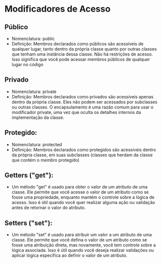 # Modificadores de Acesso

## Público

- Nomenclatura: public
- Definição: Membros declarados como públicos são acessíveis de qualquer lugar, tanto dentro da própria classe quanto por outras classes que tenham uma instância dessa classe. Não há restrições de acesso. Isso significa que você pode acessar membros públicos de qualquer lugar no código

## Privado

- Nomenclatura: private
- Definição: Membros declarados como privados são acessíveis apenas dentro da própria classe. Eles não podem ser acessados por subclasses ou outras classes. O encapsulamento é uma razão comum para usar o modificador private, uma vez que oculta os detalhes internos da implementação da classe.

## Protegido:

- Nomenclatura: protected
- Definição: Membros declarados como protegidos são acessíveis dentro da própria classe, em suas subclasses (classes que herdam da classe que contém o membro protegido)

## Getters ("get"): 

- Um método "get" é usado para obter o valor de um atributo de uma classe. Ele permite que você acesse o valor de um atributo como se fosse uma propriedade, enquanto mantém o controle sobre a lógica de acesso. Isso é útil quando você quer realizar alguma ação ou validação antes de retornar o valor do atributo.

## Setters ("set"): 

- Um método "set" é usado para atribuir um valor a um atributo de uma classe. Ele permite que você defina o valor de um atributo como se fosse uma atribuição direta, mas novamente, você tem controle sobre a lógica associada. Isso é útil quando você deseja realizar validações ou aplicar lógica específica ao definir o valor de um atributo.


